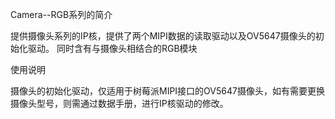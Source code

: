 Camera--RGB系列的简介

提供摄像头系列的IP核，提供了两个MIPI数据的读取驱动以及OV5647摄像头的初始化驱动。
同时含有与摄像头相结合的RGB模块

使用说明

摄像头的初始化驱动，仅适用于树莓派MIPI接口的OV5647摄像头，如有需要更换摄像头型号，则需通过数据手册，进行IP核驱动的修改。